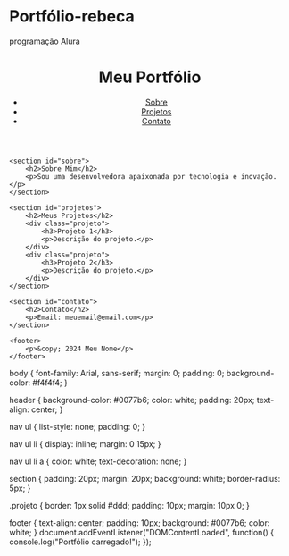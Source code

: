 # Portfólio-rebeca
programação Alura
<!DOCTYPE html>
<html lang="pt-br">
<head>
    <meta charset="UTF-8">
    <meta name="viewport" content="width=device-width, initial-scale=1.0">
    <title>Meu Portfólio</title>
    <link rel="stylesheet" href="style.css">
</head>
<body>
    <header>
        <h1>Meu Portfólio</h1>
        <nav>
            <ul>
                <li><a href="#sobre">Sobre</a></li>
                <li><a href="#projetos">Projetos</a></li>
                <li><a href="#contato">Contato</a></li>
            </ul>
        </nav>
    </header>

    <section id="sobre">
        <h2>Sobre Mim</h2>
        <p>Sou uma desenvolvedora apaixonada por tecnologia e inovação.</p>
    </section>

    <section id="projetos">
        <h2>Meus Projetos</h2>
        <div class="projeto">
            <h3>Projeto 1</h3>
            <p>Descrição do projeto.</p>
        </div>
        <div class="projeto">
            <h3>Projeto 2</h3>
            <p>Descrição do projeto.</p>
        </div>
    </section>

    <section id="contato">
        <h2>Contato</h2>
        <p>Email: meuemail@email.com</p>
    </section>

    <footer>
        <p>&copy; 2024 Meu Nome</p>
    </footer>
</body>
</html>
body {
    font-family: Arial, sans-serif;
    margin: 0;
    padding: 0;
    background-color: #f4f4f4;
}

header {
    background-color: #0077b6;
    color: white;
    padding: 20px;
    text-align: center;
}

nav ul {
    list-style: none;
    padding: 0;
}

nav ul li {
    display: inline;
    margin: 0 15px;
}

nav ul li a {
    color: white;
    text-decoration: none;
}

section {
    padding: 20px;
    margin: 20px;
    background: white;
    border-radius: 5px;
}

.projeto {
    border: 1px solid #ddd;
    padding: 10px;
    margin: 10px 0;
}

footer {
    text-align: center;
    padding: 10px;
    background: #0077b6;
    color: white;
} document.addEventListener("DOMContentLoaded", function() {
    console.log("Portfólio carregado!");
});